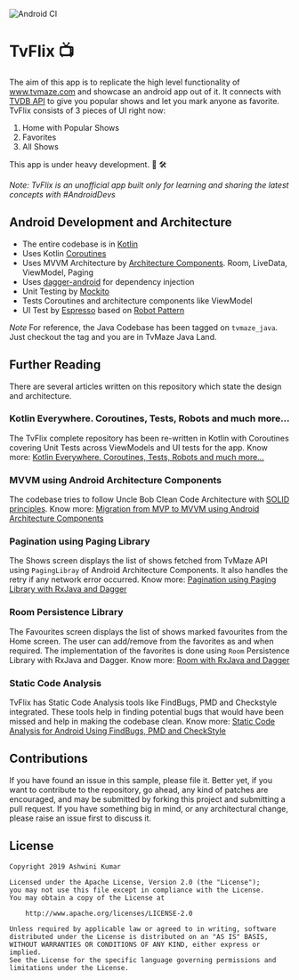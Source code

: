![Android CI](https://github.com/ashwini009/TvFlix/workflows/Android%20CI/badge.svg?branch=master&event=push)

# TvFlix :tv: 

The aim of this app is to replicate the high level functionality of www.tvmaze.com and showcase an android app out of it. 
It connects with [TVDB API](api.thetvdb.com) to give you popular shows and let you mark anyone as favorite.
TvFlix consists of 3 pieces of UI right now:
1. Home with Popular Shows
2. Favorites
3. All Shows

This app is under heavy development. :construction_worker: :hammer_and_wrench:

*Note: TvFlix is an unofficial app built only for learning and sharing the latest concepts with #AndroidDevs*

## Android Development and Architecture

* The entire codebase is in [Kotlin](https://kotlinlang.org/)
* Uses Kotlin [Coroutines](https://kotlinlang.org/docs/reference/coroutines/coroutines-guide.html)
* Uses MVVM Architecture by [Architecture Components](https://developer.android.com/topic/libraries/architecture/). Room, LiveData, ViewModel, Paging
* Uses [dagger-android](https://google.github.io/dagger/android.html) for dependency injection
* Unit Testing by [Mockito](https://github.com/mockito/mockito)
* Tests Coroutines and architecture components like ViewModel
* UI Test by [Espresso](https://developer.android.com/training/testing/espresso) based on [Robot Pattern](https://academy.realm.io/posts/kau-jake-wharton-testing-robots/)

*Note* For reference, the Java Codebase has been tagged on `tvmaze_java`. Just checkout the tag and you are in TvMaze Java Land.

## Further Reading

There are several articles written on this repository which state the design and architecture. 

### Kotlin Everywhere. Coroutines, Tests, Robots and much more…

The TvFlix complete repository has been re-written in Kotlin with Coroutines covering
Unit Tests across ViewModels and UI tests for the app.
Know more:
[Kotlin Everywhere. Coroutines, Tests, Robots and much more…](https://proandroiddev.com/kotlin-everywhere-coroutines-tests-robots-and-much-more-b02030206cc9)

### MVVM using Android Architecture Components

The codebase tries to follow Uncle Bob Clean Code Architecture with [SOLID principles](https://en.wikipedia.org/wiki/SOLID).
Know more:
[Migration from MVP to MVVM using Android Architecture Components](https://medium.com/@kumarashwini/migration-from-mvp-to-mvvm-using-android-architecture-components-4bc058a1f73c)

### Pagination using Paging Library 

The Shows screen displays the list of shows fetched from TvMaze API using `PagingLibray` of Android Architecture Components. 
It also handles the retry if any network error occurred.
Know more:
[Pagination using Paging Library with RxJava and Dagger](https://medium.com/@kumarashwini/pagination-using-paging-library-with-rxjava-and-dagger-d9d05dbd8eac)

### Room Persistence Library

The Favourites screen displays the list of shows marked favourites from the Home screen. The user can add/remove from 
the favorites as and when required. The implementation of the favorites is done using `Room`  Persistence Library with RxJava and Dagger. 
Know more:
[Room with RxJava and Dagger](https://medium.com/@kumarashwini/room-with-rxjava-and-dagger-2722f4420651)

### Static Code Analysis

TvFlix has Static Code Analysis tools like FindBugs, PMD and Checkstyle integrated. These tools help in finding potential bugs that would have been missed and help in making the codebase clean.
Know more:
[Static Code Analysis for Android Using FindBugs, PMD and CheckStyle](https://blog.mindorks.com/static-code-analysis-for-android-using-findbugs-pmd-and-checkstyle-3a2861834c6a)

## Contributions

If you have found an issue in this sample, please file it.
Better yet, if you want to contribute to the repository, go ahead, any kind of patches are encouraged,
and may be submitted by forking this project and submitting a pull request. 
If you have something big in mind, or any architectural change, please raise an issue first to discuss it.

## License

```
Copyright 2019 Ashwini Kumar

Licensed under the Apache License, Version 2.0 (the "License");
you may not use this file except in compliance with the License.
You may obtain a copy of the License at

    http://www.apache.org/licenses/LICENSE-2.0

Unless required by applicable law or agreed to in writing, software
distributed under the License is distributed on an "AS IS" BASIS,
WITHOUT WARRANTIES OR CONDITIONS OF ANY KIND, either express or implied.
See the License for the specific language governing permissions and
limitations under the License.
```
